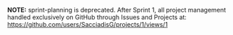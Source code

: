 **NOTE:** sprint-planning is deprecated. After Sprint 1, all project management handled exclusively on GitHub through Issues and Projects at: https://github.com/users/SacciadisG/projects/1/views/1